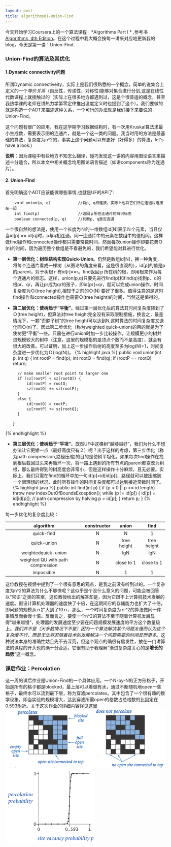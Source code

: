```yaml
---
layout: post
title: algorithms01-Union-Find
---
```


今天开始学习Coursera上的一个算法课程　*Algorithms Part I * ,参考书[Algorithms, 4th Edition](http://algs4.cs.princeton.edu/home/)。在这个过程中我大概会按每一讲来对应地更新我的blog。今天是第一讲：Union-Find.


### Union-Find的算法及其优化

#### 1.Dynamic connectivity问题
所谓Dynamic connectiveity，实际上是我们很熟悉的一个概念，简单的说集合上定义的一个*等价关系*（自反性，传递性，对称性)能够对集合进行分划,这是在线性代数课程上就接触过的（实际上在很多地方都遇到过，这是个很普适的概念，甚至我热学课的老师在讲热力学第零定律推出温度定义时也提到了这个）。我们要做的就是构造一个ADT来描述这种关系，一个可行的办法就是我们接下来要说的Union-Find。

这个问题有很广的应用，我在这学期学习数据结构时，有一次用Kruskal算法求最小生成数，需要表示图的连通片，就是一个这一类的问题。我当时用的方法是最基础的算法，复杂度为n^2的，事实上这个问题可以有更好（好得多）的算法，let's have a look:)

**说明**：因为课程中有些地方不知怎么翻译，碰巧发现这一讲的内容用图论语言来描述十分适合，所以本文中相关概念均用图论语言描述（如讲components称为连通片）。

#### 2. Union-Find
首先明确这个ADT应该能做哪些事情,也就是UF的API了: 

~~~ 
    void union(p, q)            //将p, q相连接，实际上也将它们所在连通片连接在一起  
    int find(p)                 //返回ｐ所在连通片的辨识标志  
    boolean connected(p, q)     //判断p, q是否连通  
~~~
一个很自然的想法是，使用一个长度为Ｎ的一维数组id[N]表示Ｎ个元素，当且仅当id[p] == id[q]时，p与q相连通，同一连通片中的元素在数组中的值相同。这样做find操作和connected操作都只需要常数时间，然而每次union操作却要花费Ｏ(n)的时间，因为遍历整个数组是不看避免的，我们希望能对其进行优化。

* **第一层优化：树型结构实现Quick-Union**。仍然是数组id[N]，换一种角度，将每个连通片看成一棵树（从图论的角度来看，这是很直观的），id[p]的值是p的parent，对于树根ｒ有id[r]==r。find返回ｐ所在树的根，即用根来作为每个连通片的标志。这样，union(p,q)只要先进行find(p)和find(q)找到p、q的根pr、qr，再让pr成为qr的孩子，即id[pr]=qr，就可以完成union操作。时间复杂度为Ｏ(tree height),相较于之前的Ｏ(N)
要好了很多。值得注意的是这时find操作和connected操作也需要Ｏ(tree height)的时间，当然这是值得的。  

* **第二层优化：使树趋于“平衡”**。经过第一层优化后的算法其时间复杂度降到了Ｏ(tree height)，但算法对tree height完全没有采取限制措施，换言之，最差情况下，一颗“歪脖子树”的tree height可以达到N,这时算法的时间复杂度又退化回Ｏ(n)了。因此第二步优化（称为weighted quick-union)的目的就是为了使树更“平衡”一些。只需在进行union时加一步比较操作，让规模更小的树并进规模较大的树中（注意，这里的规模指的是顶点个数而不是高度），就会有很大的改善。可以证明，加上这一步操作后树的高度至多为log(N)+1，时间复杂度进一步优化为Ｏ(log(N))。 
{% highlight java %}
public void union(int p, int q) {
        int rootP = find(p);
        int rootQ = find(q);
        if (rootP == rootQ) return;

        // make smaller root point to larger one
        if (sz[rootP] < sz[rootQ]) { 
            id[rootP] = rootQ; 
            sz[rootQ] += sz[rootP]; 
        }
        else { 
            id[rootQ] = rootP; 
            sz[rootP] += sz[rootQ]; 
        }
    }

{% endhighlight %} 

* **第三层优化：使树趋于“平坦”**。既然UF中这棵树“越矮越好”，我们为什么不想办法让它更矮一点（最好高度只有２）呢？出于这样的考虑，第三步优化（称为path compression,路径压缩)的目的是使树平坦化。如果每次find操作在找到根后载回过头来再循环一次，将一路上遇到的所有节点的parent都变改为树根，那么最终得到的树高度会非常小，但是这样操作十分麻烦，且无必要。实际上，我们只需在find的循环中加一句id[p]=id[id[p]]，路径就可以被压缩到一个很理想的状况，此时所有操作的时间复杂度都可以达到接近常数时间了。
{% highlight java %}
public int find(int p) {
        if (p < 0 || p >= id.length) throw new IndexOutOfBoundsException();
        while (p != id[p]) {
            id[p] = id[id[p]];    // path compression by halving
            p = id[p];
        }
        return p;
    }
{% endhighlight %}

每一步优化的复杂度比较：

|algorithm           | constructor | union       | find        |
|:------------------:|:-----------:|:-----------:|:-----------:|
|quick-find          |N            |N            |1            |
|quick-union         |N            |tree height  |tree height  |
|weightedquick-union |N            |lgN          |lgN          |
|weighted QU with path compression|N|close to 1  |close to 1   |
|impossible          |N            |1            |1            |    
  
这位教授在视频中提到了一个很有意思的观点，是我之前没有听到过的。一个复杂度为n^2的算法为什么不够快呢？这似乎是个没什么意义的问题，可能会被回答以“常识”之类的答案，这位教授给出的解答却是，因为它跟不上计算机技术发展的速度。假设计算机处理器的速度快了十倍，在这期间它的存储能力也扩大了十倍，即问题的规模从ｎ扩大到了10ｎ，那么，一个时间复杂度为ｎ^2的算法做同一件事情反而会慢十倍。反而言之，要使一个n^2的算法不至于随着计算机发展显得“越来越慢”，处理器的发展速度至少要在问题规模发展速度的平方这个数量级上。*我们并不是（大多数情况下不是）因为一个算法解决某个问题太慢而认为这个复杂度不行，而是无法容忍随着技术的发展解决一个问题需要的时间反而更多*。这种说法本身的准确性姑且先不去深究，但这个观点的确很有启发性，放在一门讲算法的课程的开头也的确十分合适，它很有助于我理解“渐进复杂度关心的是**增长的趋势**”这一概念。


### 课后作业：Percolation
这一周的课后作业是Union-Find的一个具体应用。一个N-by-N的正方形格子，开始是所有的格子都是blocked，最上层可以看做有水，通过不断随机地open一些格子，最终水可以流到最下层，称为穿滤percolates。其中包含了一个很有趣的数学现象，即当实验的规模增大，达到穿滤所需open的格数占总格数的比固定在0.593附近。关于这次作业的详细内容详见[这里](http://coursera.cs.princeton.edu/algs4/assignments/percolation.html)  
![per1](/images/percolates.png) ![per2](/images/percolation-threshold100.png)


